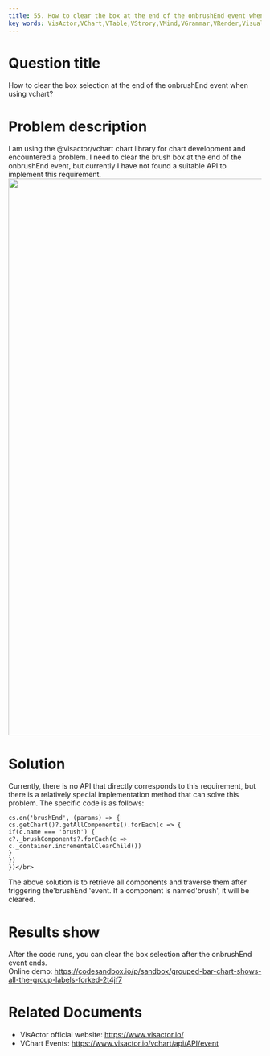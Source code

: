 ```yaml
---
title: 55. How to clear the box at the end of the onbrushEnd event when using vchart?</br>
key words: VisActor,VChart,VTable,VStrory,VMind,VGrammar,VRender,Visualization,Chart,Data,Table,Graph,Gis,LLM
---
```

# Question title

How to clear the box selection at the end of the onbrushEnd event when using vchart?</br>


# Problem description

I am using the @visactor/vchart chart library for chart development and encountered a problem. I need to clear the brush box at the end of the onbrushEnd event, but currently I have not found a suitable API to implement this requirement.</br>
<img src='https://cdn.jsdelivr.net/gh/xuanhun/articles/visactor/img/OKePbbHTLo1FPGx7SoQcbRzynPc.gif' alt='' width='1876' height='1106'>

# Solution

Currently, there is no API that directly corresponds to this requirement, but there is a relatively special implementation method that can solve this problem. The specific code is as follows:</br>


```
cs.on('brushEnd', (params) => {
cs.getChart()?.getAllComponents().forEach(c => {
if(c.name === 'brush') {
c?._brushComponents?.forEach(c => c._container.incrementalClearChild())
}
})
})</br>
```
The above solution is to retrieve all components and traverse them after triggering the'brushEnd 'event. If a component is named'brush', it will be cleared.</br>


# Results show

After the code runs, you can clear the box selection after the onbrushEnd event ends.</br>
Online demo: https://codesandbox.io/p/sandbox/grouped-bar-chart-shows-all-the-group-labels-forked-2t4jf7</br>


# Related Documents

*  VisActor official website: https://www.visactor.io/</br>
*  VChart Events: https://www.visactor.io/vchart/api/API/event</br>